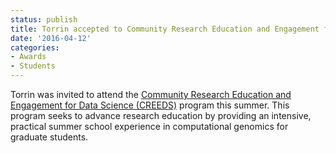 ```yaml
---
status: publish
title: Torrin accepted to Community Research Education and Engagement for Data Science (CREEDS) summer program!
date: '2016-04-12'
categories:
- Awards
- Students
---
```


Torrin was invited to attend the <a href="http://icahn.mssm.edu/education/non-degree/creeds">Community Research Education and Engagement for Data Science (CREEDS)</a> program this summer. This program seeks to advance research education by providing an intensive, practical summer school experience in computational genomics for graduate students.
